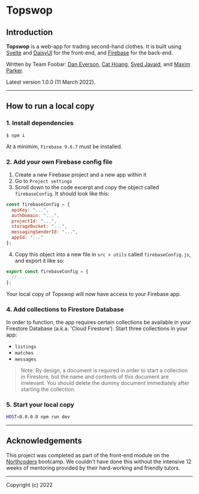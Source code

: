 # Topswop

## Introduction

**Topswop** is a web-app for trading second-hand clothes. It is built using [Svelte](https://svelte.dev/) and [DaisyUI](https://daisyui.com/) for the front-end, and [Firebase](https://firebase.google.com/) for the back-end.

Written by Team Foobar: [Dan Everson](https://github.com/dweverson), [Cat Hoang](https://github.com/CatHoang), [Syed Javaid](https://github.com/syedmjavaid), and [Maxim Parker](github.com/MaximParker).

Latest version 1.0.0 (11 March 2022).

---
## How to run a local copy
### 1. Install dependencies
```
$ npm i
```
At a minimim, `Firebase 9.6.7` must be installed.

### 2. Add your own Firebase config file
1. Create a new Firebase project and a new app within it
2. Go to `Project settings`
3. Scroll down to the code excerpt and copy the object called `firebaseConfig`. It should look like this:
```js
const firebaseConfig = {
  apiKey: "...",
  authDomain: "...",
  projectId: "...",
  storageBucket: "...",
  messagingSenderId: "...",
  appId: "..."
};
```
4. Copy this object into a new file in `src > utils` called `firebaseConfig.js`, and export it like so:
```js
export const firebaseConfig = {
  // ...
};
```
Your local copy of Topswop will now have access to your Firebase app.

### 4. Add collections to Firestore Database
In order to function, the app requires certain collections be available in your Firestore Database (a.k.a. 'Cloud Firestore'). Start three collections in your app:
- `listings`
- `matches`
- `messages`

> Note: By design, a document is required in order to start a collection in Firestore, but the name and contents of this document are irrelevant. You should delete the dummy document immediately after starting the collection.

### 5. Start your local copy
```bash
HOST=0.0.0.0 npm run dev
```

---
## Acknowledgements

This project was completed as part of the front-end module on the [Northcoders](https://northcoders.com/) bootcamp. We couldn't have done this without the intensive 12 weeks of mentoring provided by their hard-working and friendly tutors.

---
Copyright (c) 2022